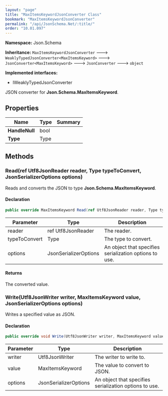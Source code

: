```yaml
---
layout: "page"
title: "MaxItemsKeywordJsonConverter Class"
bookmark: "MaxItemsKeywordJsonConverter"
permalink: "/api/JsonSchema.Net/:title/"
order: "10.01.097"
---
```

**Namespace:** Json.Schema

**Inheritance:**
`MaxItemsKeywordJsonConverter`
 🡒 
`WeaklyTypedJsonConverter<MaxItemsKeyword>`
 🡒 
`JsonConverter<MaxItemsKeyword>`
 🡒 
`JsonConverter`
 🡒 
`object`

**Implemented interfaces:**

- IWeaklyTypedJsonConverter

JSON converter for **Json.Schema.MaxItemsKeyword**.

## Properties

| Name | Type | Summary |
|---|---|---|
| **HandleNull** | bool |  |
| **Type** | Type |  |

## Methods

### Read(ref Utf8JsonReader reader, Type typeToConvert, JsonSerializerOptions options)

Reads and converts the JSON to type **Json.Schema.MaxItemsKeyword**.

#### Declaration

```c#
public override MaxItemsKeyword Read(ref Utf8JsonReader reader, Type typeToConvert, JsonSerializerOptions options)
```

| Parameter | Type | Description |
|---|---|---|
| reader | ref Utf8JsonReader | The reader. |
| typeToConvert | Type | The type to convert. |
| options | JsonSerializerOptions | An object that specifies serialization options to use. |


#### Returns

The converted value.

### Write(Utf8JsonWriter writer, MaxItemsKeyword value, JsonSerializerOptions options)

Writes a specified value as JSON.

#### Declaration

```c#
public override void Write(Utf8JsonWriter writer, MaxItemsKeyword value, JsonSerializerOptions options)
```

| Parameter | Type | Description |
|---|---|---|
| writer | Utf8JsonWriter | The writer to write to. |
| value | MaxItemsKeyword | The value to convert to JSON. |
| options | JsonSerializerOptions | An object that specifies serialization options to use. |



